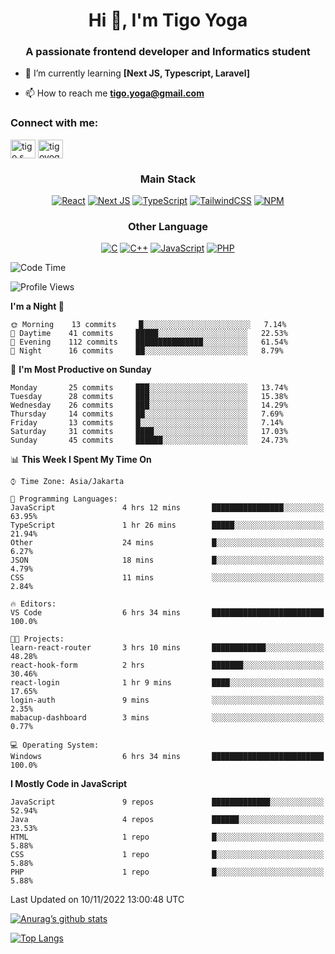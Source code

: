 
<h1 align="center">Hi 👋, I'm Tigo Yoga</h1>
<h3 align="center">A passionate frontend developer and Informatics student</h3>

- 🌱 I’m currently learning **[Next JS, Typescript, Laravel]**

- 📫 How to reach me **tigo.yoga@gmail.com**

<h3 align="left">Connect with me:</h3>
<p align="left">
<a href="https://linkedin.com/in/tigo s yoga" target="blank"><img align="center" src="https://raw.githubusercontent.com/rahuldkjain/github-profile-readme-generator/master/src/images/icons/Social/linked-in-alt.svg" alt="tigo s yoga" height="30" width="40" /></a>
<a href="https://instagram.com/tigoyoga" target="blank"><img align="center" src="https://raw.githubusercontent.com/rahuldkjain/github-profile-readme-generator/master/src/images/icons/Social/instagram.svg" alt="tigoyoga" height="30" width="40" /></a>
</p>



<h3 align="center">Main Stack</h3>
<div align="center">
  
  <a href="">![React](https://img.shields.io/badge/react-%2320232a.svg?style=for-the-badge&logo=react&logoColor=%2361DAFB)</a>
  <a href="">![Next JS](https://img.shields.io/badge/Next-black?style=for-the-badge&logo=next.js&logoColor=white)</a>
   <a href="">![TypeScript](https://img.shields.io/badge/typescript-%23007ACC.svg?style=for-the-badge&logo=typescript&logoColor=white)</a>
  <a href="">![TailwindCSS](https://img.shields.io/badge/tailwindcss-%2338B2AC.svg?style=for-the-badge&logo=tailwind-css&logoColor=white)</a>
  <a href="">![NPM](https://img.shields.io/badge/NPM-%23000000.svg?style=for-the-badge&logo=npm&logoColor=white)</a>
</div>
<h3 align="center">Other Language</h3>
<div align="center">
  
  <a href="">![C](https://img.shields.io/badge/c-%2300599C.svg?style=for-the-badge&logo=c&logoColor=white)</a>
  <a href="">![C++](https://img.shields.io/badge/c++-%2300599C.svg?style=for-the-badge&logo=c%2B%2B&logoColor=white)</a>
  <a href="">![JavaScript](https://img.shields.io/badge/javascript-%23323330.svg?style=for-the-badge&logo=javascript&logoColor=%23F7DF1E)</a>
  <a href="">![PHP](https://img.shields.io/badge/php-%23777BB4.svg?style=for-the-badge&logo=php&logoColor=white)</a>
</div>

<!--START_SECTION:waka-->
![Code Time](http://img.shields.io/badge/Code%20Time-32%20hrs%2037%20mins-blue)

![Profile Views](http://img.shields.io/badge/Profile%20Views-35-blue)

**I'm a Night 🦉** 

```text
🌞 Morning    13 commits     █░░░░░░░░░░░░░░░░░░░░░░░░   7.14% 
🌆 Daytime    41 commits     █████░░░░░░░░░░░░░░░░░░░░   22.53% 
🌃 Evening    112 commits    ███████████████░░░░░░░░░░   61.54% 
🌙 Night      16 commits     ██░░░░░░░░░░░░░░░░░░░░░░░   8.79%

```
📅 **I'm Most Productive on Sunday** 

```text
Monday       25 commits     ███░░░░░░░░░░░░░░░░░░░░░░   13.74% 
Tuesday      28 commits     ███░░░░░░░░░░░░░░░░░░░░░░   15.38% 
Wednesday    26 commits     ███░░░░░░░░░░░░░░░░░░░░░░   14.29% 
Thursday     14 commits     ██░░░░░░░░░░░░░░░░░░░░░░░   7.69% 
Friday       13 commits     █░░░░░░░░░░░░░░░░░░░░░░░░   7.14% 
Saturday     31 commits     ████░░░░░░░░░░░░░░░░░░░░░   17.03% 
Sunday       45 commits     ██████░░░░░░░░░░░░░░░░░░░   24.73%

```


📊 **This Week I Spent My Time On** 

```text
⌚︎ Time Zone: Asia/Jakarta

💬 Programming Languages: 
JavaScript               4 hrs 12 mins       ████████████████░░░░░░░░░   63.95% 
TypeScript               1 hr 26 mins        █████░░░░░░░░░░░░░░░░░░░░   21.94% 
Other                    24 mins             █░░░░░░░░░░░░░░░░░░░░░░░░   6.27% 
JSON                     18 mins             █░░░░░░░░░░░░░░░░░░░░░░░░   4.79% 
CSS                      11 mins             ░░░░░░░░░░░░░░░░░░░░░░░░░   2.84%

🔥 Editors: 
VS Code                  6 hrs 34 mins       █████████████████████████   100.0%

🐱‍💻 Projects: 
learn-react-router       3 hrs 10 mins       ████████████░░░░░░░░░░░░░   48.28% 
react-hook-form          2 hrs               ███████░░░░░░░░░░░░░░░░░░   30.46% 
react-login              1 hr 9 mins         ████░░░░░░░░░░░░░░░░░░░░░   17.65% 
login-auth               9 mins              ░░░░░░░░░░░░░░░░░░░░░░░░░   2.35% 
mabacup-dashboard        3 mins              ░░░░░░░░░░░░░░░░░░░░░░░░░   0.77%

💻 Operating System: 
Windows                  6 hrs 34 mins       █████████████████████████   100.0%

```

**I Mostly Code in JavaScript** 

```text
JavaScript               9 repos             █████████████░░░░░░░░░░░░   52.94% 
Java                     4 repos             ██████░░░░░░░░░░░░░░░░░░░   23.53% 
HTML                     1 repo              █░░░░░░░░░░░░░░░░░░░░░░░░   5.88% 
CSS                      1 repo              █░░░░░░░░░░░░░░░░░░░░░░░░   5.88% 
PHP                      1 repo              █░░░░░░░░░░░░░░░░░░░░░░░░   5.88%

```



 Last Updated on 10/11/2022 13:00:48 UTC
<!--END_SECTION:waka-->

[![Anurag’s github stats](https://github-readme-stats.vercel.app/api?username=tigoyoga)](https://github.com/tigoyoga)

[![Top Langs](https://github-readme-stats.vercel.app/api/top-langs/?username=tigoyoga&layout=compact)](https://github.com/tigoyoga)

